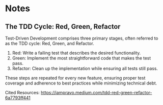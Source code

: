 # Notes

## The TDD Cycle: Red, Green, Refactor
Test-Driven Development comprises three primary stages, often referred to as the TDD cycle: Red, Green, and Refactor.

1. Red: Write a failing test that describes the desired functionality.
2. Green: Implement the most straightforward code that makes the test pass.
3. Refactor: Clean up the implementation while ensuring all tests still pass.

These steps are repeated for every new feature, ensuring proper test coverage and adherence to best practices while minimizing technical debt.

Cited Resources: https://iampravo.medium.com/tdd-red-green-refactor-6a7793ff441



